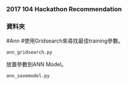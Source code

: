 ### 2017 104 Hackathon Recommendation
### 資料夾
#Ann
 #使用Gridsearch來尋找最佳training參數。
```
ann_gridsearch.py
```
放置參數到ANN Model。
```
ann_savemodel.py
```
